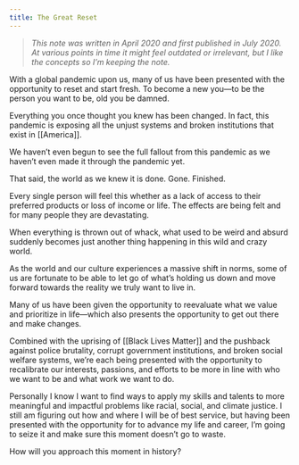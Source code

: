 ```yaml
---
title: The Great Reset
---
```

> *This note was written in April 2020 and first published in July 2020. At various points in time it might feel outdated or irrelevant, but I like the concepts so I’m keeping the note.*  


With a global pandemic upon us, many of us have been presented with the opportunity to reset and start fresh. To become a new you—to be the person you want to be, old you be damned.

Everything you once thought you knew has been changed. In fact, this pandemic is exposing all the unjust systems and broken institutions that exist in [[America]].

We haven’t even begun to see the full fallout from this pandemic as we haven’t even made it through the pandemic yet.

That said, the world as we knew it is done. Gone. Finished.

Every single person will feel this whether as a lack of access to their preferred products or loss of income or life. The effects are being felt and for many people they are devastating.

When everything is thrown out of whack, what used to be weird and absurd suddenly becomes just another thing happening in this wild and crazy world.

As the world and our culture experiences a massive shift in norms, some of us are fortunate to be able to let go of what’s holding us down and move forward towards the reality we truly want to live in.

Many of us have been given the opportunity to reevaluate what we value and prioritize in life—which also presents the opportunity to get out there and make changes.

Combined with the uprising of [[Black Lives Matter]] and the pushback against police brutality, corrupt government institutions, and broken social welfare systems, we’re each being presented with the opportunity to recalibrate our interests, passions, and efforts to be more in line with who we want to be and what work we want to do.

Personally I know I want to find ways to apply my skills and talents to more meaningful and impactful problems like racial, social, and climate justice. I still am figuring out how and where I will be of best service, but having been presented with the opportunity for to advance my life and career, I’m going to seize it and make sure this moment doesn’t go to waste.

How will you approach this moment in history?
